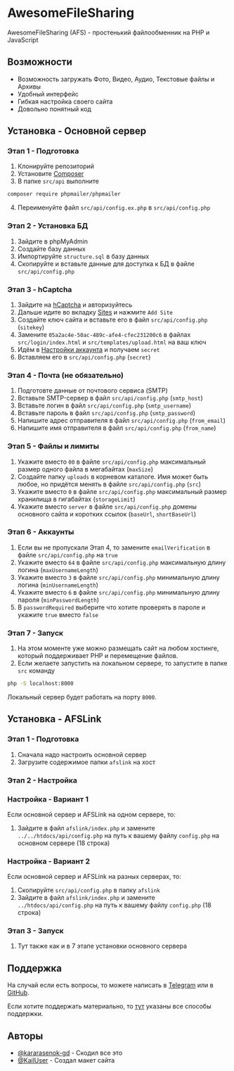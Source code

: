 # AwesomeFileSharing
 AwesomeFileSharing (AFS) - простенький файлообменник на PHP и JavaScript

## Возможности
- Возможность загружать Фото, Видео, Аудио, Текстовые файлы и Архивы
- Удобный интерфейс
- Гибкая настройка своего сайта
- Довольно понятный код

## Установка - Основной сервер
### Этап 1 - Подготовка
1. Клонируйте репозиторий
2. Установите [Composer](https://getcomposer.org/download/)
3. В папке `src/api` выполните 
```bash
composer require phpmailer/phpmailer
```
4. Переименуйте файл `src/api/config.ex.php` в `src/api/config.php`

### Этап 2 - Установка БД
1. Зайдите в phpMyAdmin
2. Создайте базу данных
3. Импортируйте `structure.sql` в базу данных
4. Скопируйте и вставьте данные для доступка к БД в файле `src/api/config.php`

### Этап 3 - hCaptcha
1. Зайдите на [hCaptcha](https://hcaptcha.com/) и авторизуйтесь
2. Дальше идите во вкладку [Sites](https://dashboard.hcaptcha.com/sites) и нажмите `Add Site`
3. Создайте ключ сайта и вставьте его в файл `src/api/config.php` (`sitekey`)
4. Замените `05a2ac4e-50ac-489c-afe4-cfec231200c6` в файлах `src/login/index.html` и `src/templates/upload.html` на ваш ключ
5. Идём в [Настройки аккаунта](https://dashboard.hcaptcha.com/settings/secrets) и получаем `secret`
6. Вставляем его в `src/api/config.php` (`secret`)

### Этап 4 - Почта (не обязательно)
1. Подготовте данные от почтового сервиса (SMTP)
2. Вставьте SMTP-сервер в файл `src/api/config.php` (`smtp_host`)
3. Вставьте логин в файл `src/api/config.php` (`smtp_username`)
4. Вставьте пароль в файл `src/api/config.php` (`smtp_password`)
5. Напишите адрес отправителя в файл `src/api/config.php` (`from_email`)
6. Напишите имя отправителя в файл `src/api/config.php` (`from_name`)

### Этап 5 - Файлы и лимиты
1. Укажите вместо `00` в файле `src/api/config.php` максимальный размер одного файла в мегабайтах (`maxSize`)
2. Создайте папку `uploads` в корневом каталоге. Имя может быть любое, но придётся менять в файле `src/api/config.php` (`src`)
3. Укажите вместо `0` в файле `src/api/config.php` максимальный размер хранилища в гигабайтах (`storageLimit`)
4. Укажите вместо `server` в файле `src/api/config.php` домены основного сайта и коротких ссылок (`baseUrl`, `shortBaseUrl`)

### Этап 6 - Аккаунты
1. Если вы не пропускали Этап 4, то замените `emailVerification` в файле `src/api/config.php` на `true`
2. Укажите вместо `64` в файле `src/api/config.php` максимальную длину логина (`maxUsernameLength`)
3. Укажите вместо `3` в файле `src/api/config.php` минимальную длину логина (`minUsernameLength`)
4. Укажите вместо `6` в файле `src/api/config.php` минимальную длину пароля (`minPasswordLength`)
5. В `passwordRequired` выберите что хотите проверять в пароле и укажите `true` вместо `false`

### Этап 7 - Запуск
1. На этом моменте уже можно размещать сайт на любом хостинге, который поддерживает PHP и перемещение файлов.
2. Если желаете запустить на локальном сервере, то запустите в папке `src` команду 
```bash
php -S localhost:8000
```
Локальный сервер будет работать на порту `8000`.

## Установка - AFSLink
### Этап 1 - Подготовка
1. Сначала надо настроить основной сервер
2. Загрузите содержимое папки `afslink` на хост

### Этап 2 - Настройка
### Настройка - Вариант 1
Если основной сервер и AFSLink на одном сервере, то:
1. Зайдите в файл `afslink/index.php` и замените `../../htdocs/api/config.php` на путь к вашему файлу `config.php` на основном сервере (18 строка)

### Настройка - Вариант 2
Если основной сервер и AFSLink на разных серверах, то:
1. Скопируйте `src/api/config.php` в папку `afslink`
2. Зайдите в файл `afslink/index.php` и замените `../htdocs/api/config.php` на путь к вашему файлу `config.php` (18 строка)

### Этап 3 - Запуск
1. Тут также как и в 7 этапе установки основного сервера

## Поддержка
На случай если есть вопросы, то можете написать в [Telegram](https://t.me/kararasenokk) или в [GitHub](https://github.com/kararasenok-gd/awesomefilesharing/issues).

Если хотите поддержать материально, то [тут](https://t.me/krrsnkbio/26) указаны все способы поддержки.

## Авторы
- [@kararasenok-gd](https://github.com/kararasenok-gd) - Скодил все это
- [@KailUser](https://github.com/KailUser) - Создал макет сайта